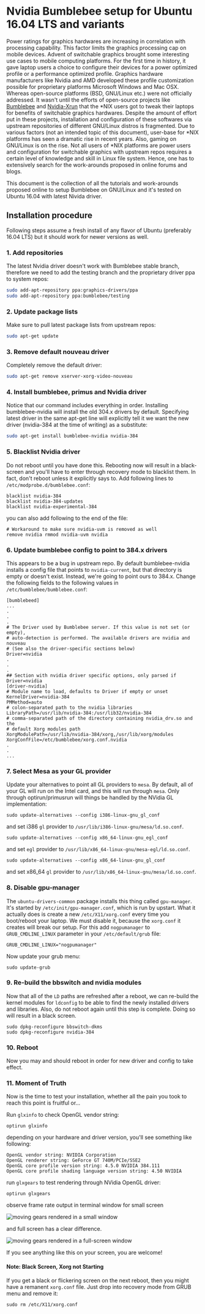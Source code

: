 # Nvidia Bumblebee setup for Ubuntu 16.04 LTS and variants

Power ratings for graphics hardwares are increasing in correlation with processing capability. This factor limits the graphics processing cap on mobile devices. Advent of switchable graphics brought some interesting use cases to mobile computing platforms. For the first time in history, it gave laptop users a choice to configure their devices for a power optimized profile or a performance optimized profile. Graphics hardware manufacturers like Nvidia and AMD developed these profile customization possible for proprietary platforms Microsoft Windows and Mac OSX. Whereas open-source platforms (BSD, GNU/Linux etc.) were not officially addressed. It wasn't until the efforts of open-source projects like [Bumblebee](https://github.com/Bumblebee-Project/Bumblebee "Bumblebee Project's GitHub") and [Nvidia-Xrun](https://github.com/Witko/nvidia-xrun "Nvidia-Xrun's GitHub") that the *NIX users got to tweak their laptops for benefits of switchable graphics hardwares. Despite the amount of effort put in these projects, installation and configuration of these softwares via upstream repositories of different GNU/Linux distros is fragmented. Due to various factors (not an intended topic of this document), user-base for *NIX platforms has seen a dramatic rise in recent years. Also, gaming on GNU/Linux is on the rise. Not all users of *NIX platforms are power users and configuration for switchable graphics with upstream repos requires a certain level of knowledge and skill in Linux file system. Hence, one has to extensively search for the work-arounds proposed in online forums and blogs.

This document is the collection of all the tutorials and work-arounds proposed online to setup Bumblebee on GNU/Linux and it's tested on Ubuntu 16.04 with latest Nivida driver.

## Installation procedure

Following steps assume a fresh install of any flavor of Ubuntu (preferably 16.04 LTS) but it should work for newer versions as well.

### 1. Add repositories
   The latest Nvidia driver doesn't work with Bumblebee stable branch, therefore we need to add the testing branch and the proprietary driver ppa to system repos:
   ```bash
   sudo add-apt-repository ppa:graphics-drivers/ppa
   sudo add-apt-repository ppa:bumblebee/testing
   ```
### 2. Update package lists
   Make sure to pull latest package lists from upstream repos:
   ```bash
   sudo apt-get update
   ```
### 3. Remove default nouveau driver
  Completely remove the default driver:
  ```bash
  sudo apt-get remove xserver-xorg-video-nouveau
  ```
### 4. Install bumblebee, primus and Nvidia driver
  Notice that our command includes everything in order. Installing bumblebee-nvidia will install the old 304.x drivers by default. Specifying latest driver in the same apt-get line will explicitly tell it we want the new driver (nvidia-384 at the time of writing) as a substitute:
  ```bash
  sudo apt-get install bumblebee-nvidia nvidia-384
  ```
### 5. Blacklist Nvidia driver
  Do not reboot until you have done this. Rebooting now will result in a black-screen and you'll have to enter through recovery mode to blacklist them. In fact, don't reboot unless it explicitly says to. Add following lines to ```/etc/modprobe.d/bumblebee.conf```:
  ```
  blacklist nvidia-384
  blacklist nvidia-384-updates
  blacklist nvidia-experimental-384
  ```
  you can also add following to the end of the file:
  ```
  # Workaround to make sure nvidia-uvm is removed as well
  remove nvidia rmmod nvidia-uvm nvidia
  ```
### 6. Update bumblebee config to point to 384.x drivers
  This appears to be a bug in upstream repo. By default bumblebee-nvidia installs a config file that points to ```nvidia-current```, but that directory is empty or doesn't exist. Instead, we're going to point ours to 384.x. Change the following fields to the following values in ```/etc/bumblebee/bumblebee.conf```:
  ```
  [bumblebeed]
  ...
  .
  .
  .
  # The Driver used by Bumblebee server. If this value is not set (or empty),
  # auto-detection is performed. The available drivers are nvidia and nouveau
  # (See also the driver-specific sections below)
  Driver=nvidia
  .
  .
  .
  ## Section with nvidia driver specific options, only parsed if Driver=nvidia
  [driver-nvidia]
  # Module name to load, defaults to Driver if empty or unset
  KernelDriver=nvidia-384
  PMMethod=auto
  # colon-separated path to the nvidia libraries
  LibraryPath=/usr/lib/nvidia-384:/usr/lib32/nvidia-384  
  # comma-separated path of the directory containing nvidia_drv.so and the
  # default Xorg modules path
  XorgModulePath=/usr/lib/nvidia-384/xorg,/usr/lib/xorg/modules
  XorgConfFile=/etc/bumblebee/xorg.conf.nvidia
  .
  .
  ...
  ```
### 7. Select Mesa as your GL provider
  Update your alternatives to point all GL providers to ```mesa```. By default, all of your GL will run on the Intel card, and this will run through ```mesa```. Only through optirun/primusrun will things be handled by the NVidia GL implementation:
  ```
  sudo update-alternatives --config i386-linux-gnu_gl_conf
  ```
  and set i386 ```gl``` provider to ```/usr/lib/i386-linux-gnu/mesa/ld.so.conf```.
  ```
  sudo update-alternatives --config x86_64-linux-gnu_egl_conf
  ```
  and set ```egl``` provider to ```/usr/lib/x86_64-linux-gnu/mesa-egl/ld.so.conf```.
  ```
  sudo update-alternatives --config x86_64-linux-gnu_gl_conf
  ```
  and set x86_64 ```gl``` provider to ```/usr/lib/x86_64-linux-gnu/mesa/ld.so.conf```.
### 8. Disable gpu-manager
  The ```ubuntu-drivers-common``` package installs this thing called ```gpu-manager```. It's started by ```/etc/init/gpu-manager.conf```, which is run by upstart. What it actually does is create a new ```/etc/X11/xorg.conf``` every time you boot/reboot your laptop. We must disable it, because the ```xorg.conf``` it creates will break our setup. For this add ```nogpumanager``` to ```GRUB_CMDLINE_LINUX``` parameter in your ```/etc/default/grub``` file:
  ```
  GRUB_CMDLINE_LINUX="nogpumanager"
  ```  
  Now update your grub menu:
  ```
  sudo update-grub
  ```
### 9. Re-build the bbswitch and nvidia modules
  Now that all of the ```LD``` paths are refreshed after a reboot, we can re-build the kernel modules for ```ldconfig``` to be able to find the newly installed drivers and libraries. Also, do not reboot again until this step is complete. Doing so will result in a black screen.
  ```
  sudo dpkg-reconfigure bbswitch-dkms
  sudo dpkg-reconfigure nvidia-384
  ```
### 10. Reboot
  Now you may and should reboot in order for new driver and config to take effect.
### 11. Moment of Truth
  Now is the time to test your installation, whether all the pain you took to reach this point is fruitful or...

  Run ```glxinfo``` to check OpenGL vendor string:
  ```
  optirun glxinfo
  ```
  depending on your hardware and driver version, you'll see something like following:
  ```
  OpenGL vendor string: NVIDIA Corporation
  OpenGL renderer string: GeForce GT 740M/PCIe/SSE2
  OpenGL core profile version string: 4.5.0 NVIDIA 384.111
  OpenGL core profile shading language version string: 4.50 NVIDIA
  ```
  run ```glxgears``` to test rendering through NVidia OpenGL driver:
  ```
  optirun glxgears
  ```
  observe frame rate output in terminal window for small screen

  ![moving gears rendered in a small window](./glxgears-small.png "Rendering on NVidia card")

  and full screen has a clear difference.

  ![moving gears rendered in a full-screen window](./glxgears-full.png "Rendering on NVidia card")

  If you see anything like this on your screen, you are welcome!

  #### Note: Black Screen, Xorg not Starting
  If you get a black or flickering screen on the next reboot, then you might have a remanent ```xorg.conf``` file. Just drop into recovery mode from GRUB menu and remove it:
  ```
  sudo rm /etc/X11/xorg.conf
  ```
